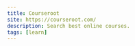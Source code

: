 ```yaml
---
title: Courseroot
site: https://courseroot.com/
description: Search best online courses.
tags: [learn]
---
```

